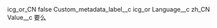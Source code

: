 <?xml version="1.0" encoding="UTF-8"?>
<CustomMetadata xmlns="http://soap.sforce.com/2006/04/metadata" xmlns:xsi="http://www.w3.org/2001/XMLSchema-instance" xmlns:xsd="http://www.w3.org/2001/XMLSchema">
    <label>icg_or_CN</label>
    <protected>false</protected>
    <values>
        <field>Custom_metadata_label__c</field>
        <value xsi:type="xsd:string">icg_or</value>
    </values>
    <values>
        <field>Language__c</field>
        <value xsi:type="xsd:string">zh_CN</value>
    </values>
    <values>
        <field>Value__c</field>
        <value xsi:type="xsd:string">要么</value>
    </values>
</CustomMetadata>
